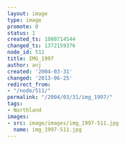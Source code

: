```yaml
---
layout: image
type: image
promote: 0
status: 1
created_ts: 1080714544
changed_ts: 1372159376
node_id: 511
title: IMG_1997
author: anj
created: '2004-03-31'
changed: '2013-06-25'
redirect_from:
- "/node/511/"
permalink: "/2004/03/31/img_1997/"
tags:
- Northland
images:
- src: image/images/img_1997-511.jpg
  name: img_1997-511.jpg
---
```


